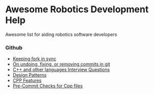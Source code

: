 Awesome Robotics Development Help
================
Awesome list for aiding robotics software developers

### Github ###
* [Keeping fork in sync](https://gist.github.com/CristinaSolana/1885435)
* [On undoing, fixing, or removing commits in git](http://sethrobertson.github.io/GitFixUm/fixup.html#change_deep)
* [C++ and other languages Interview Questions](https://github.com/MaximAbramchuck/awesome-interview-questions#c++)
* [Design Patterns](https://github.com/JakubVojvoda/design-patterns-cpp)
* [CPP Features](https://github.com/AnthonyCalandra/modern-cpp-features)
* [Pre-Commit Checks for Cpp files](https://github.com/danmar/cppcheck/blob/master/tools/git-pre-commit-cppcheck)
